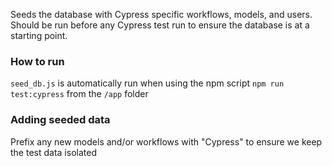 Seeds the database with Cypress specific workflows, models, and users. Should be run before any Cypress test run to ensure the database is at a starting point.

### How to run

`seed_db.js` is automatically run when using the npm script `npm run test:cypress` from the `/app` folder

### Adding seeded data

Prefix any new models and/or workflows with "Cypress" to ensure we keep the test data isolated
